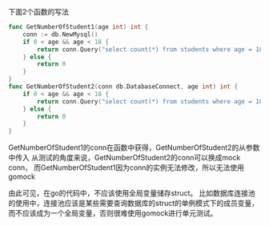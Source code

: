 下面2个函数的写法
```go
func GetNumberOfStudent1(age int) int {
	conn := db.NewMysql()
	if 0 < age && age < 18 {
		return conn.Query("select count(*) from students where age = 18")
	} else {
		return 0
	}
}
func GetNumberOfStudent2(conn db.DatabaseConnect, age int) int {
	if 0 < age && age < 18 {
		return conn.Query("select count(*) from students where age = 18")
	} else {
		return 0
	}
}
```
GetNumberOfStudent1的conn在函数中获得，GetNumberOfStudent2的从参数中传入
从测试的角度来说，GetNumberOfStudent2的conn可以换成mock conn，
而GetNumberOfStudent1因为conn的实例无法修改，所以无法使用gomock

由此可见，在go的代码中，不应该使用全局变量储存struct。
比如数据库连接池的使用中，连接池应该是某些需要查询数据库的struct的单例模式下的成员变量，
而不应该成为一个全局变量，否则很难使用gomock进行单元测试。
